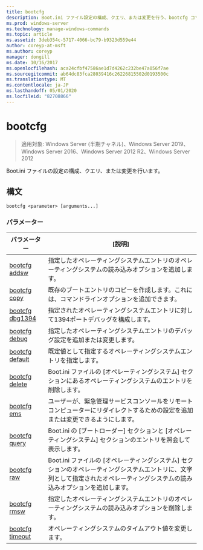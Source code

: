 ```yaml
---
title: bootcfg
description: Boot.ini ファイル設定の構成、クエリ、または変更を行う、bootcfg コマンドのリファレンストピックです。
ms.prod: windows-server
ms.technology: manage-windows-commands
ms.topic: article
ms.assetid: 3deb354c-5717-4066-bc79-b9323d559e44
author: coreyp-at-msft
ms.author: coreyp
manager: dongill
ms.date: 10/16/2017
ms.openlocfilehash: aca24cfbf47586ae1d7d4262c232be47a056f7ae
ms.sourcegitcommit: ab64dc83fca28039416c26226815502d0193500c
ms.translationtype: MT
ms.contentlocale: ja-JP
ms.lasthandoff: 05/01/2020
ms.locfileid: "82708866"
---
```

# <a name="bootcfg"></a>bootcfg

> 適用対象: Windows Server (半期チャネル)、Windows Server 2019、Windows Server 2016、Windows Server 2012 R2、Windows Server 2012

Boot.ini ファイルの設定の構成、クエリ、または変更を行います。

## <a name="syntax"></a>構文

```  
bootcfg <parameter> [arguments...]  
```

### <a name="parameters"></a>パラメーター

| パラメーター | [説明] |
| --------- | ----------- |
| [bootcfg addsw](bootcfg-addsw.md) | 指定したオペレーティングシステムエントリのオペレーティングシステムの読み込みオプションを追加します。 |
| [bootcfg copy](bootcfg-copy.md) | 既存のブートエントリのコピーを作成します。これには、コマンドラインオプションを追加できます。 |
| [bootcfg dbg1394](bootcfg-dbg1394.md) | 指定されたオペレーティングシステムエントリに対して1394ポートデバッグを構成します。 |
| [bootcfg debug](bootcfg-debug.md) | 指定したオペレーティングシステムエントリのデバッグ設定を追加または変更します。 |
| [bootcfg default](bootcfg-default.md) | 既定値として指定するオペレーティングシステムエントリを指定します。 |
| [bootcfg delete](bootcfg-delete.md) | Boot.ini ファイルの [オペレーティングシステム] セクションにあるオペレーティングシステムのエントリを削除します。 |
| [bootcfg ems](bootcfg-ems.md) | ユーザーが、緊急管理サービスコンソールをリモートコンピューターにリダイレクトするための設定を追加または変更できるようにします。 |
| [bootcfg query](bootcfg-query.md) | Boot.ini の [ブートローダー] セクションと [オペレーティングシステム] セクションのエントリを照会して表示します。 |
| [bootcfg raw](bootcfg-raw.md) | Boot.ini ファイルの [オペレーティングシステム] セクションのオペレーティングシステムエントリに、文字列として指定されたオペレーティングシステムの読み込みオプションを追加します。 |
| [bootcfg rmsw](bootcfg-rmsw.md) | 指定したオペレーティングシステムエントリのオペレーティングシステムの読み込みオプションを削除します。 |
| [bootcfg timeout](bootcfg-timeout.md) | オペレーティングシステムのタイムアウト値を変更します。 |
